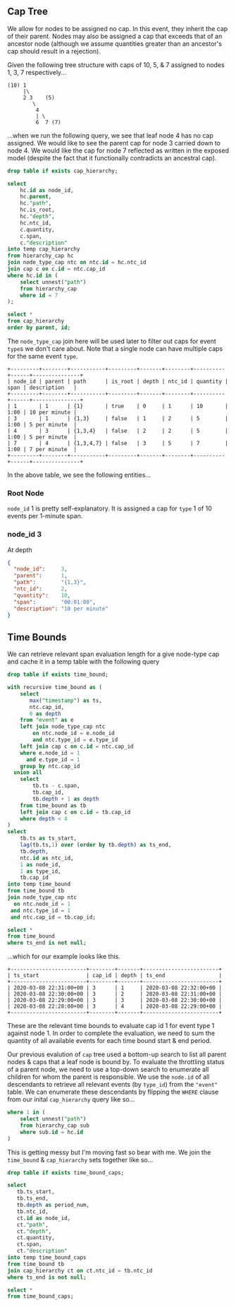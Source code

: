 

## Cap Tree

We allow for nodes to be assigned no cap. In this event, they inherit the cap of their parent. Nodes may also be assigned a cap that exceeds that of an ancestor node (although we assume quantities greater than an ancestor's cap should result in a rejection).

Given the following tree structure with caps of 10, 5, & 7 assigned to nodes 1, 3, 7 respectively... 

```
(10) 1
     |\
     2 3    (5)
        \
         4
         | \
         6  7 (7)
```

...when we run the following query, we see that leaf node 4 has no cap assigned. We would like to see the parent cap for node 3 carried down to node 4. We would like the cap for node 7 reflected as written in the exposed model (despite the fact that it functionally contradicts an ancestral cap).

```sql
drop table if exists cap_hierarchy;

select 
    hc.id as node_id, 
    hc.parent, 
    hc."path",
    hc.is_root,
    hc."depth",
    hc.ntc_id,
    c.quantity,
    c.span,
    c."description"
into temp cap_hierarchy
from hierarchy_cap hc
join node_type_cap ntc on ntc.id = hc.ntc_id
join cap c on c.id = ntc.cap_id
where hc.id in (
    select unnest("path") 
    from hierarchy_cap
    where id = 7
);

select * 
from cap_hierarchy
order by parent, id;
```

The `node_type_cap` join here will be used later to filter out caps for event `type`s we don't care about. Note that a single node can have multiple caps for the same event `type`. 

```
+---------+--------+-----------+---------+-------+--------+----------+------+---------------+
| node_id | parent | path      | is_root | depth | ntc_id | quantity | span | description   |
+---------+--------+-----------+---------+-------+--------+----------+------+---------------+
| 1       | 1      | {1}       | true    | 0     | 1      | 10       | 1:00 | 10 per minute |
| 3       | 1      | {1,3}     | false   | 1     | 2      | 5        | 1:00 | 5 per minute  |
| 4       | 3      | {1,3,4}   | false   | 2     | 2      | 5        | 1:00 | 5 per minute  |
| 7       | 4      | {1,3,4,7} | false   | 3     | 5      | 7        | 1:00 | 7 per minute  |
+---------+--------+-----------+---------+-------+--------+----------+------+---------------+
```

In the above table, we see the following entities...

### Root Node

`node_id` 1 is pretty self-explanatory. It is assigned a cap for `type` 1 of 10 events per 1-minute span.

### node_id 3

At depth 

```json
{
  "node_id":     3,
  "parent":      1,
  "path":        "{1,3}",
  "ntc_id":      2,
  "quantity":    10,
  "span":        "00:01:00",
  "description": "10 per minute"
}
```

## Time Bounds

We can retrieve relevant span evaluation length for a give node-type cap and cache it in a temp table with the following query

```sql
drop table if exists time_bound;

with recursive time_bound as (
    select 
       max("timestamp") as ts,
       ntc.cap_id,
       0 as depth
    from "event" as e
    left join node_type_cap ntc 
        on ntc.node_id = e.node_id
        and ntc.type_id = e.type_id
    left join cap c on c.id = ntc.cap_id
    where e.node_id = 1 
      and e.type_id = 1
    group by ntc.cap_id
  union all
    select 
        tb.ts - c.span,
        tb.cap_id,
        tb.depth + 1 as depth
    from time_bound as tb
    left join cap c on c.id = tb.cap_id
    where depth < 4
)
select 
    tb.ts as ts_start,
    lag(tb.ts,1) over (order by tb.depth) as ts_end,
    tb.depth,
    ntc.id as ntc_id,
    1 as node_id,
    1 as type_id,
    tb.cap_id
into temp time_bound
from time_bound tb
join node_type_cap ntc 
  on ntc.node_id = 1
 and ntc.type_id = 1
 and ntc.cap_id = tb.cap_id; 

select * 
from time_bound
where ts_end is not null;
```
...which for our example looks like this.

```
+------------------------+--------+-------+------------------------+
| ts_start               | cap_id | depth | ts_end                 |
+------------------------+--------+-------+------------------------+
| 2020-03-08 22:31:00+00 | 3      | 1     | 2020-03-08 22:32:00+00 |
| 2020-03-08 22:30:00+00 | 3      | 2     | 2020-03-08 22:31:00+00 |
| 2020-03-08 22:29:00+00 | 3      | 3     | 2020-03-08 22:30:00+00 |
| 2020-03-08 22:28:00+00 | 3      | 4     | 2020-03-08 22:29:00+00 |
+------------------------+--------+-------+------------------------+
```

These are the relevant time bounds to evaluate cap id 1 for event type 1 against node 1. In order to complete the evaluation, we need to sum the quantity of all available events for each time bound start & end period.

Our previous evalution of `cap` tree used a bottom-up search to list all parent nodes & caps that a leaf node is bound by. To evaluate the throttling status of a parent node, we need to use a top-down search to enumerate all children for whom the parent is responsible. We use the `node.id` of all descendants to retrieve all relevant events (by `type_id`) from the `"event"` table. We can enumerate these descendants by flipping the `WHERE` clause from our inital `cap_hierarchy` query like so...

```sql
where 1 in (
    select unnest("path") 
    from hierarchy_cap sub
    where sub.id = hc.id
)
```

This is getting messy but I'm moving fast so bear with me. We join the `time_bound` & `cap_hierarchy` sets together like so...

```sql
drop table if exists time_bound_caps;

select 
   tb.ts_start, 
   tb.ts_end,
   tb.depth as period_num,
   tb.ntc_id,
   ct.id as node_id,
   ct."path",
   ct."depth",
   ct.quantity,
   ct.span,
   ct."description"
into temp time_bound_caps
from time_bound tb
join cap_hierarchy ct on ct.ntc_id = tb.ntc_id
where ts_end is not null;

select * 
from time_bound_caps;
```
